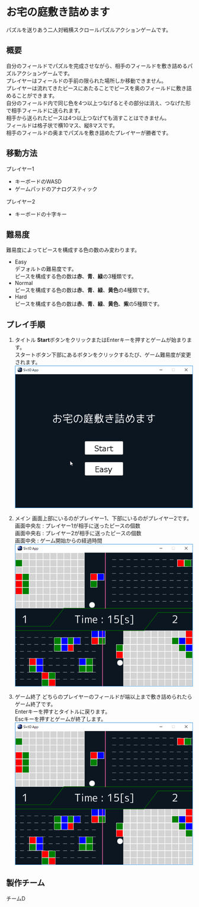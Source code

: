 # お宅の庭敷き詰めます
パズルを送りあう二人対戦横スクロールパズルアクションゲームです。

## 概要
自分のフィールドでパズルを完成させながら、相手のフィールドを敷き詰めるパズルアクションゲームです。  
プレイヤーはフィールドの手前の限られた場所しか移動できません。  
プレイヤーは流れてきたピースにあたることでピースを奥のフィールドに敷き詰めることができます。  
自分のフィールド内で同じ色を4つ以上つなげるとその部分は消え、つなげた形で相手フィールドに送られます。  
相手から送られたピースは4つ以上つなげても消すことはできません。  
フィールドは格子状で横10マス、縦8マスです。  
相手のフィールドの奥までパズルを敷き詰めたプレイヤーが勝者です。  

## 移動方法
プレイヤー1
+ キーボードのWASD
+ ゲームパッドのアナログスティック

プレイヤー2
+ キーボードの十字キー

## 難易度
難易度によってピースを構成する色の数のみ変わります。  
+ Easy  
デフォルトの難易度です。  
ピースを構成する色の数は**赤**、**青**、**緑**の3種類です。  
+ Normal    
ピースを構成する色の数は**赤**、**青**、**緑**、**黄色**の4種類です。
+ Hard  
ピースを構成する色の数は**赤**、**青**、**緑**、**黄色**、**紫**の5種類です。  

## プレイ手順
1. タイトル
**Start**ボタンをクリックまたはEnterキーを押すとゲームが始まります。  
スタートボタン下部にあるボタンをクリックするたび、ゲーム難易度が変更されます。  
![title](https://github.com/Eulerd/GameOfTeamD/blob/master/media/title.gif)  

2. メイン
画面上部にいるのがプレイヤー1、下部にいるのがプレイヤー2です。  
画面中央左 : プレイヤー1が相手に送ったピースの個数  
画面中央右 : プレイヤー2が相手に送ったピースの個数  
画面中央 : ゲーム開始からの経過時間  
![main1](https://github.com/Eulerd/GameOfTeamD/blob/master/media/main1.png)  

3. ゲーム終了
どちらのプレイヤーのフィールドが端以上まで敷き詰められたらゲーム終了です。  
Enterキーを押すとタイトルに戻ります。  
Escキーを押すとゲームが終了します。  
![main2](https://github.com/Eulerd/GameOfTeamD/blob/master/media/main1.PNG)  


## 製作チーム
チームD
